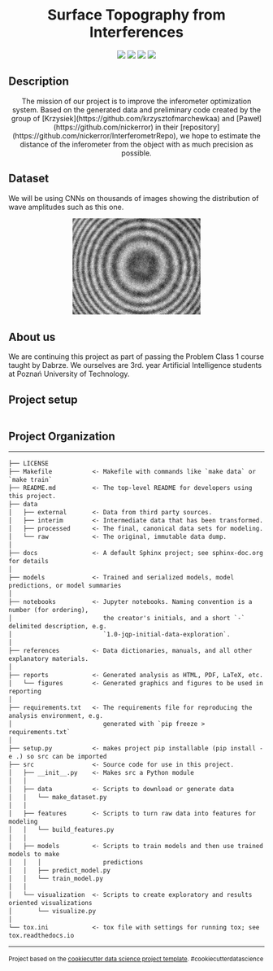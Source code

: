 <h1 align="center">Surface Topography from Interferences</h1>
<p align="center">
  

<img src="https://img.shields.io/badge/made%20by-PUT-blue.svg" >

<img src="https://badges.frapsoft.com/os/v1/open-source.svg?v=103" >

<img src="https://img.shields.io/github/stars/Hatter01/topography-scratch.svg?style=flat">

<img src="https://img.shields.io/github/issues/Hatter01/topography-scratch.svg">
</p>

## Description
<p align="center">
The mission of our project is to improve the inferometer optimization system. Based on the generated data and preliminary code created by the group  of [Krzysiek](https://github.com/krzysztofmarchewkaa) and [Paweł](https://github.com/nickerror) in their [repository](https://github.com/nickerror/InterferometrRepo), we hope to estimate the distance of the inferometer from the object with as much precision as possible.

## Dataset
 We will be using CNNs on thousands of images showing the distribution of wave amplitudes such as this one. 
<p align="center">
<img src= "./src/readme_assets/wygenerowany_zaszumiony.png" width="50%">

## About us
We are continuing this project as part of passing the Problem Class 1 course taught by Dabrze. We ourselves are 3rd. year Artificial Intelligence students at Poznań University of Technology.

## Project setup

```

```

## Project Organization
------------

    ├── LICENSE
    ├── Makefile           <- Makefile with commands like `make data` or `make train`
    ├── README.md          <- The top-level README for developers using this project.
    ├── data
    │   ├── external       <- Data from third party sources.
    │   ├── interim        <- Intermediate data that has been transformed.
    │   ├── processed      <- The final, canonical data sets for modeling.
    │   └── raw            <- The original, immutable data dump.
    │
    ├── docs               <- A default Sphinx project; see sphinx-doc.org for details
    │
    ├── models             <- Trained and serialized models, model predictions, or model summaries
    │
    ├── notebooks          <- Jupyter notebooks. Naming convention is a number (for ordering),
    │                         the creator's initials, and a short `-` delimited description, e.g.
    │                         `1.0-jqp-initial-data-exploration`.
    │
    ├── references         <- Data dictionaries, manuals, and all other explanatory materials.
    │
    ├── reports            <- Generated analysis as HTML, PDF, LaTeX, etc.
    │   └── figures        <- Generated graphics and figures to be used in reporting
    │
    ├── requirements.txt   <- The requirements file for reproducing the analysis environment, e.g.
    │                         generated with `pip freeze > requirements.txt`
    │
    ├── setup.py           <- makes project pip installable (pip install -e .) so src can be imported
    ├── src                <- Source code for use in this project.
    │   ├── __init__.py    <- Makes src a Python module
    │   │
    │   ├── data           <- Scripts to download or generate data
    │   │   └── make_dataset.py
    │   │
    │   ├── features       <- Scripts to turn raw data into features for modeling
    │   │   └── build_features.py
    │   │
    │   ├── models         <- Scripts to train models and then use trained models to make
    │   │   │                 predictions
    │   │   ├── predict_model.py
    │   │   └── train_model.py
    │   │
    │   └── visualization  <- Scripts to create exploratory and results oriented visualizations
    │       └── visualize.py
    │
    └── tox.ini            <- tox file with settings for running tox; see tox.readthedocs.io


--------

<p><small>Project based on the <a target="_blank" href="https://drivendata.github.io/cookiecutter-data-science/">cookiecutter data science project template</a>. #cookiecutterdatascience</small></p>
